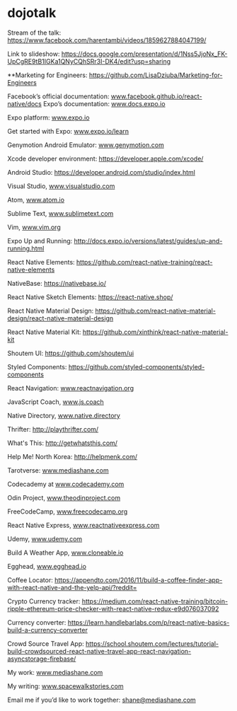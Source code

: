 # dojotalk

Stream of the talk: https://www.facebook.com/harentambi/videos/1859627884047199/

Link to slideshow: https://docs.google.com/presentation/d/1Nss5JjoNx_FK-UpCgRE9tB1IGKa1QNyCQhSRr3I-DK4/edit?usp=sharing

**Marketing for Engineers: https://github.com/LisaDziuba/Marketing-for-Engineers

Facebook’s official documentation: www.facebook.github.io/react-native/docs
Expo’s documentation: www.docs.expo.io

Expo platform: www.expo.io

Get started with Expo: www.expo.io/learn

Genymotion Android Emulator: www.genymotion.com

Xcode developer environment: https://developer.apple.com/xcode/

Android Studio: https://developer.android.com/studio/index.html

Visual Studio, www.visualstudio.com

Atom, www.atom.io

Sublime Text, www.sublimetext.com

Vim, www.vim.org

Expo Up and Running: http://docs.expo.io/versions/latest/guides/up-and-running.html

React Native Elements: https://github.com/react-native-training/react-native-elements

NativeBase: https://nativebase.io/

React Native Sketch Elements: https://react-native.shop/

React Native Material Design: https://github.com/react-native-material-design/react-native-material-design

React Native Material Kit: https://github.com/xinthink/react-native-material-kit

Shoutem UI: https://github.com/shoutem/ui

Styled Components: https://github.com/styled-components/styled-components

React Navigation: www.reactnavigation.org

JavaScript Coach, www.js.coach

Native Directory, www.native.directory

Thrifter: http://playthrifter.com/

What's This: http://getwhatsthis.com/

Help Me! North Korea: http://helpmenk.com/

Tarotverse: www.mediashane.com

Codecademy at www.codecademy.com

Odin Project, www.theodinproject.com

FreeCodeCamp, www.freecodecamp.org

React Native Express, www.reactnativeexpress.com

Udemy, www.udemy.com

Build A Weather App, www.cloneable.io

Egghead, www.egghead.io

Coffee Locator: https://appendto.com/2016/11/build-a-coffee-finder-app-with-react-native-and-the-yelp-api/?reddit=

Crypto Currency tracker: https://medium.com/react-native-training/bitcoin-ripple-ethereum-price-checker-with-react-native-redux-e9d076037092

Currency converter: https://learn.handlebarlabs.com/p/react-native-basics-build-a-currency-converter

Crowd Source Travel App: https://school.shoutem.com/lectures/tutorial-build-crowdsourced-react-native-travel-app-react-navigation-asyncstorage-firebase/

My work: www.mediashane.com

My writing: www.spacewalkstories.com

Email me if you’d like to work together: shane@mediashane.com


